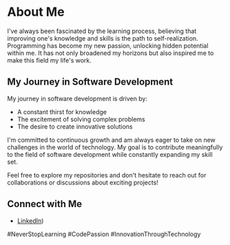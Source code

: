 # About Me

I've always been fascinated by the learning process, believing that improving one's knowledge and skills is the path to self-realization. Programming has become my new passion, unlocking hidden potential within me. It has not only broadened my horizons but also inspired me to make this field my life's work.

## My Journey in Software Development

My journey in software development is driven by:
- A constant thirst for knowledge
- The excitement of solving complex problems
- The desire to create innovative solutions

I'm committed to continuous growth and am always eager to take on new challenges in the world of technology. My goal is to contribute meaningfully to the field of software development while constantly expanding my skill set.

Feel free to explore my repositories and don't hesitate to reach out for collaborations or discussions about exciting projects!

## Connect with Me
- [LinkedIn](https://www.linkedin.com/in/alona-boholiepova-8995142b5/))


#NeverStopLearning #CodePassion #InnovationThroughTechnology


